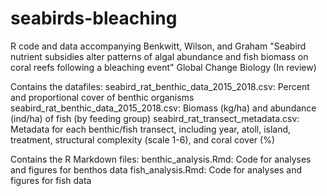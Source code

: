# seabirds-bleaching

R code and data accompanying Benkwitt, Wilson, and Graham "Seabird nutrient subsidies alter patterns of algal abundance and fish biomass on coral reefs following a bleaching event" Global Change Biology (In review)

Contains the datafiles:
seabird_rat_benthic_data_2015_2018.csv: Percent and proportional cover of benthic organisms
seabird_rat_benthic_data_2015_2018.csv: Biomass (kg/ha) and abundance (ind/ha) of fish (by feeding group)
seabird_rat_transect_metadata.csv: Metadata for each benthic/fish transect, including year, atoll, island, treatment, structural complexity (scale 1-6), and coral cover (%)

Contains the R Markdown files: 
benthic_analysis.Rmd: Code for analyses and figures for benthos data
fish_analysis.Rmd: Code for analyses and figures for fish data

